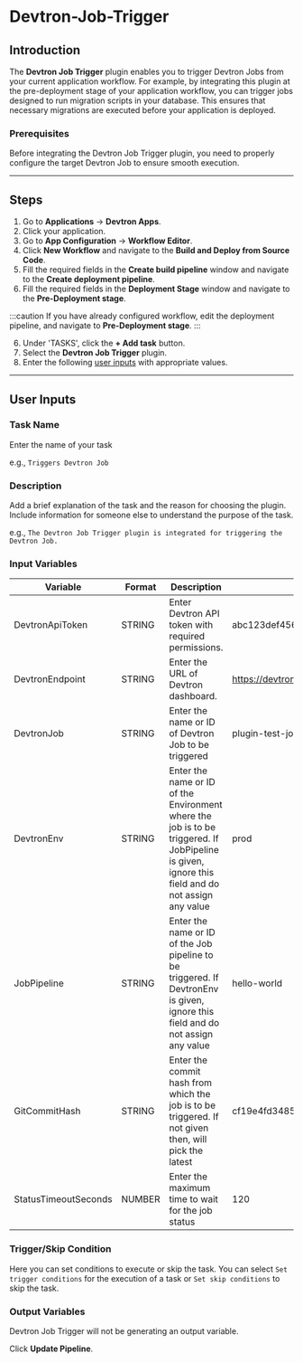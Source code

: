 # Devtron-Job-Trigger

## Introduction
The **Devtron Job Trigger** plugin enables you to trigger Devtron Jobs from your current application workflow. For example, by integrating this plugin at the pre-deployment stage of your application workflow, you can trigger jobs designed to run migration scripts in your database. This ensures that necessary migrations are executed before your application is deployed.

### Prerequisites
Before integrating the Devtron Job Trigger plugin, you need to properly configure the target Devtron Job to ensure smooth execution.

---

## Steps
1. Go to **Applications** → **Devtron Apps**.
2. Click your application.
3. Go to **App Configuration** → **Workflow Editor**.
4. Click **New Workflow** and navigate to the **Build and Deploy from Source Code**.
5. Fill the required fields in the **Create build pipeline** window and navigate to the **Create deployment pipeline**.
6. Fill the required fields in the **Deployment Stage** window and navigate to the **Pre-Deployment stage**.

:::caution 
If you have already configured workflow, edit the deployment pipeline, and navigate to **Pre-Deployment stage**.
:::

6. Under 'TASKS', click the **+ Add task** button.
7. Select the **Devtron Job Trigger** plugin.
8. Enter the following [user inputs](#user-inputs) with appropriate values.
---

## User Inputs

### Task Name
Enter the name of your task

e.g., `Triggers Devtron Job `

### Description
Add a brief explanation of the task and the reason for choosing the plugin. Include information for someone else to understand the purpose of the task.

e.g., `The Devtron Job Trigger plugin is integrated for triggering the Devtron Job.`

### Input Variables

| Variable                 | Format       | Description | Sample Value |
| ------------------------ | ------------ | ----------- | ------------ |
|   DevtronApiToken        | STRING       | Enter Devtron API token with required permissions. | abc123def456token789            |
|   DevtronEndpoint        | STRING       | Enter the URL of Devtron dashboard.     | https://devtron.example.com            |
|   DevtronJob             | STRING       | Enter the name or ID of Devtron Job to be triggered  | plugin-test-job |
|   DevtronEnv             | STRING       | Enter the name or ID of the Environment where the job is to be triggered. If JobPipeline is given, ignore this field and do not assign any value |      prod     |
|   JobPipeline            | STRING       | Enter the name or ID of the Job pipeline to be triggered. If DevtronEnv is given, ignore this field and do not assign any value  | hello-world  |
|   GitCommitHash          | STRING       | Enter the commit hash from which the job is to be triggered. If not given then, will pick the latest  |    cf19e4fd348589kjhsdjn092nfse01d2234235sdsg        |
|   StatusTimeoutSeconds   | NUMBER       | Enter the maximum time to wait for the job status |   120   |

### Trigger/Skip Condition
Here you can set conditions to execute or skip the task. You can select `Set trigger conditions` for the execution of a task or `Set skip conditions` to skip the task.

### Output Variables
Devtron Job Trigger will not be generating an output variable.

Click **Update Pipeline**.



